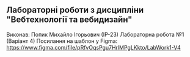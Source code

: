 ## Лабораторні роботи з дисципліни "Вебтехнології та вебидизайн"
Виконав: Попик Михайло Ігорьович (ІР-23)
Лабораторна робота №1 (Варіант 4)
Посилання на шаблон у Figma: https://www.figma.com/file/pRfvOqsPgu7HrlMPgLKkto/LabWork1-V4
